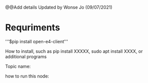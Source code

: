 @@Add details
Updated by Wonse Jo (09/07/2021)

# Requriments
'''$pip install open-e4-client'''


How to install, such as pip install XXXXX, sudo apt install XXXX, or additional programs

Topic name:

how to run this node:
